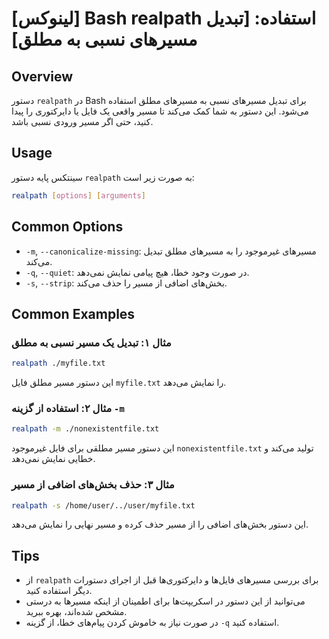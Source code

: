 # [لینوکس] Bash realpath استفاده: [تبدیل مسیرهای نسبی به مطلق]

## Overview
دستور `realpath` در Bash برای تبدیل مسیرهای نسبی به مسیرهای مطلق استفاده می‌شود. این دستور به شما کمک می‌کند تا مسیر واقعی یک فایل یا دایرکتوری را پیدا کنید، حتی اگر مسیر ورودی نسبی باشد.

## Usage
سینتکس پایه دستور `realpath` به صورت زیر است:

```bash
realpath [options] [arguments]
```

## Common Options
- `-m`, `--canonicalize-missing`: مسیرهای غیرموجود را به مسیرهای مطلق تبدیل می‌کند.
- `-q`, `--quiet`: در صورت وجود خطا، هیچ پیامی نمایش نمی‌دهد.
- `-s`, `--strip`: بخش‌های اضافی از مسیر را حذف می‌کند.

## Common Examples
### مثال ۱: تبدیل یک مسیر نسبی به مطلق
```bash
realpath ./myfile.txt
```
این دستور مسیر مطلق فایل `myfile.txt` را نمایش می‌دهد.

### مثال ۲: استفاده از گزینه `-m`
```bash
realpath -m ./nonexistentfile.txt
```
این دستور مسیر مطلقی برای فایل غیرموجود `nonexistentfile.txt` تولید می‌کند و خطایی نمایش نمی‌دهد.

### مثال ۳: حذف بخش‌های اضافی از مسیر
```bash
realpath -s /home/user/../user/myfile.txt
```
این دستور بخش‌های اضافی را از مسیر حذف کرده و مسیر نهایی را نمایش می‌دهد.

## Tips
- از `realpath` برای بررسی مسیرهای فایل‌ها و دایرکتوری‌ها قبل از اجرای دستورات دیگر استفاده کنید.
- می‌توانید از این دستور در اسکریپت‌ها برای اطمینان از اینکه مسیرها به درستی مشخص شده‌اند، بهره ببرید.
- در صورت نیاز به خاموش کردن پیام‌های خطا، از گزینه `-q` استفاده کنید.